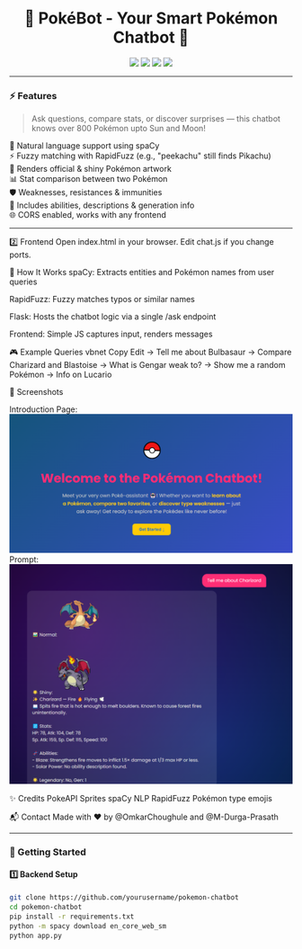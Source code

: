 <h1 align="center">
  🧠 PokéBot - Your Smart Pokémon Chatbot 💬
</h1>

<p align="center">
  <img src="https://img.shields.io/badge/Pokémon-AI%20Bot-red?style=for-the-badge&logo=pokemon&logoColor=white" />
  <img src="https://img.shields.io/badge/Python-3.11-blue?style=for-the-badge&logo=python" />
  <img src="https://img.shields.io/badge/Flask-Chat%20API-green?style=for-the-badge&logo=flask" />
  <img src="https://img.shields.io/badge/Frontend-Vanilla%20JS-yellow?style=for-the-badge&logo=javascript" />
</p>

---

### ⚡ Features

> Ask questions, compare stats, or discover surprises — this chatbot knows over 800 Pokémon upto Sun and Moon!

🧠 Natural language support using spaCy  
⚡ Fuzzy matching with RapidFuzz (e.g., "peekachu" still finds Pikachu)  
🎨 Renders official & shiny Pokémon artwork  
📊 Stat comparison between two Pokémon  
🛡️ Weaknesses, resistances & immunities  
🧪 Includes abilities, descriptions & generation info  
🌐 CORS enabled, works with any frontend

---

2️⃣ Frontend Open index.html in your browser. Edit chat.js if you change ports.

🧠 How It Works spaCy: Extracts entities and Pokémon names from user queries

RapidFuzz: Fuzzy matches typos or similar names

Flask: Hosts the chatbot logic via a single /ask endpoint

Frontend: Simple JS captures input, renders messages

🎮 Example Queries vbnet Copy Edit → Tell me about Bulbasaur
→ Compare Charizard and Blastoise
→ What is Gengar weak to?
→ Show me a random Pokémon
→ Info on Lucario

📸 Screenshots 

Introduction Page:
![Chatbot UI](./assets/Chatbot_UI.png)
Prompt:
![Chatbot UI](./assets/Chatbot_prompt.png)

✨ Credits PokeAPI Sprites spaCy NLP RapidFuzz Pokémon type emojis

📬 Contact Made with ❤️ by @OmkarChoughule and @M-Durga-Prasath

---

### 🚀 Getting Started

#### 1️⃣ Backend Setup

```bash
git clone https://github.com/yourusername/pokemon-chatbot
cd pokemon-chatbot
pip install -r requirements.txt
python -m spacy download en_core_web_sm
python app.py
